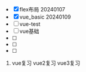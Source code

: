 - [x] flex布局 20240107
- [x] vue_basic  20240109
- [ ] vue-test
- [ ] vue基础
- [ ] 
- [ ] 
- [ ] 

1. vue复习
vue2复习
vue3复习
